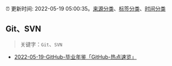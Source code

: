 :alarm_clock: 更新时间: 2022-05-19 05:00:35。[来源分类](../README.md)、[标签分类](../TAGS.md)、[时间分类](../TIMELINE.md)

## Git、SVN


> 关键字：`Git`、`SVN`



- [2022-05-19-GitHub-毕业年鉴「GitHub-热点速览」](https://toutiao.io/k/0fbru3u) 